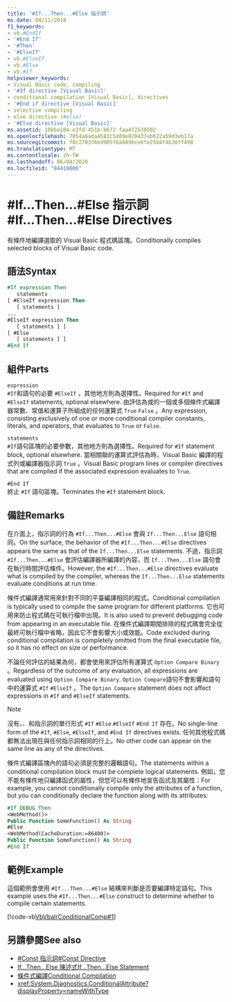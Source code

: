 ```yaml
---
title: '#If...Then...#Else 指示詞'
ms.date: 04/11/2018
f1_keywords:
- vb.#EndIf
- '#End If'
- '#Then'
- '#ElseIf'
- vb.#ElseIf
- vb.#Else
- vb.#If
helpviewer_keywords:
- Visual Basic code, compiling
- '#If directive [Visual Basic]'
- conditional compilation [Visual Basic], directives
- '#End if directive [Visual Basic]'
- selective compiling
- else directive (#else)
- '#Else directive [Visual Basic]'
ms.assetid: 10bba104-e3fd-451b-b672-faa472530502
ms.openlocfilehash: 7054a6ada4583c5d89e020437eb622a59d3eb17a
ms.sourcegitcommit: f8c270376ed905f6a8896ce0fe25b4f4b38ff498
ms.translationtype: MT
ms.contentlocale: zh-TW
ms.lasthandoff: 06/04/2020
ms.locfileid: "84410006"
---
```

# <a name="ifthenelse-directives"></a><span data-ttu-id="b9980-102">#If...Then...#Else 指示詞</span><span class="sxs-lookup"><span data-stu-id="b9980-102">#If...Then...#Else Directives</span></span>

<span data-ttu-id="b9980-103">有條件地編譯選取的 Visual Basic 程式碼區塊。</span><span class="sxs-lookup"><span data-stu-id="b9980-103">Conditionally compiles selected blocks of Visual Basic code.</span></span>

## <a name="syntax"></a><span data-ttu-id="b9980-104">語法</span><span class="sxs-lookup"><span data-stu-id="b9980-104">Syntax</span></span>

```vb
#If expression Then
   statements
[ #ElseIf expression Then
   [ statements ]
...
#ElseIf expression Then
   [ statements ] ]
[ #Else
   [ statements ] ]
#End If
```

## <a name="parts"></a><span data-ttu-id="b9980-105">組件</span><span class="sxs-lookup"><span data-stu-id="b9980-105">Parts</span></span>

`expression`  
<span data-ttu-id="b9980-106">`#If`和語句的必要 `#ElseIf` ，其他地方則為選擇性。</span><span class="sxs-lookup"><span data-stu-id="b9980-106">Required for `#If` and `#ElseIf` statements, optional elsewhere.</span></span> <span data-ttu-id="b9980-107">由評估為或的一個或多個條件式編譯器常數、常值和運算子所組成的任何運算式 `True` `False` 。</span><span class="sxs-lookup"><span data-stu-id="b9980-107">Any expression, consisting exclusively of one or more conditional compiler constants, literals, and operators, that evaluates to `True` or `False`.</span></span>

`statements`  
<span data-ttu-id="b9980-108">`#If`語句區塊的必要參數，其他地方則為選擇性。</span><span class="sxs-lookup"><span data-stu-id="b9980-108">Required for `#If` statement block, optional elsewhere.</span></span> <span data-ttu-id="b9980-109">當相關聯的運算式評估為時，Visual Basic 編譯的程式列或編譯器指示詞 `True` 。</span><span class="sxs-lookup"><span data-stu-id="b9980-109">Visual Basic program lines or compiler directives that are compiled if the associated expression evaluates to `True`.</span></span>

`#End If`  
<span data-ttu-id="b9980-110">終止 `#If` 語句區塊。</span><span class="sxs-lookup"><span data-stu-id="b9980-110">Terminates the `#If` statement block.</span></span>

## <a name="remarks"></a><span data-ttu-id="b9980-111">備註</span><span class="sxs-lookup"><span data-stu-id="b9980-111">Remarks</span></span>

<span data-ttu-id="b9980-112">在介面上，指示詞的行為 `#If...Then...#Else` 會與 `If...Then...Else` 語句相同。</span><span class="sxs-lookup"><span data-stu-id="b9980-112">On the surface, the behavior of the `#If...Then...#Else` directives appears the same as that of the `If...Then...Else` statements.</span></span> <span data-ttu-id="b9980-113">不過，指示詞 `#If...Then...#Else` 會評估編譯器所編譯的內容，而 `If...Then...Else` 語句會在執行時間評估條件。</span><span class="sxs-lookup"><span data-stu-id="b9980-113">However, the `#If...Then...#Else` directives evaluate what is compiled by the compiler, whereas the `If...Then...Else` statements evaluate conditions at run time.</span></span>

<span data-ttu-id="b9980-114">條件式編譯通常用來針對不同的平臺編譯相同的程式。</span><span class="sxs-lookup"><span data-stu-id="b9980-114">Conditional compilation is typically used to compile the same program for different platforms.</span></span> <span data-ttu-id="b9980-115">它也可用來防止程式碼在可執行檔中出現。</span><span class="sxs-lookup"><span data-stu-id="b9980-115">It is also used to prevent debugging code from appearing in an executable file.</span></span> <span data-ttu-id="b9980-116">在條件式編譯期間排除的程式碼會完全從最終可執行檔中省略，因此它不會影響大小或效能。</span><span class="sxs-lookup"><span data-stu-id="b9980-116">Code excluded during conditional compilation is completely omitted from the final executable file, so it has no effect on size or performance.</span></span>

<span data-ttu-id="b9980-117">不論任何評估的結果為何，都會使用來評估所有運算式 `Option Compare Binary` 。</span><span class="sxs-lookup"><span data-stu-id="b9980-117">Regardless of the outcome of any evaluation, all expressions are evaluated using `Option Compare Binary`.</span></span> <span data-ttu-id="b9980-118">`Option Compare`語句不會影響和語句中的運算式 `#If` `#ElseIf` 。</span><span class="sxs-lookup"><span data-stu-id="b9980-118">The `Option Compare` statement does not affect expressions in `#If` and `#ElseIf` statements.</span></span>

> [!NOTE]
> <span data-ttu-id="b9980-119">沒有、、和指示詞的單行形式 `#If` `#Else` `#ElseIf` `#End If` 存在。</span><span class="sxs-lookup"><span data-stu-id="b9980-119">No single-line form of the `#If`, `#Else`, `#ElseIf`, and `#End If` directives exists.</span></span> <span data-ttu-id="b9980-120">任何其他程式碼都無法出現在與任何指示詞相同的行上。</span><span class="sxs-lookup"><span data-stu-id="b9980-120">No other code can appear on the same line as any of the directives.</span></span>

<span data-ttu-id="b9980-121">條件式編譯區塊內的語句必須是完整的邏輯語句。</span><span class="sxs-lookup"><span data-stu-id="b9980-121">The statements within a conditional compilation block must be complete logical statements.</span></span> <span data-ttu-id="b9980-122">例如，您不能有條件地只編譯函式的屬性，但您可以有條件地宣告函式及其屬性：</span><span class="sxs-lookup"><span data-stu-id="b9980-122">For example, you cannot conditionally compile only the attributes of a function, but you can conditionally declare the function along with its attributes:</span></span>

```vb
#If DEBUG Then
<WebMethod()>
Public Function SomeFunction() As String
#Else
<WebMethod(CacheDuration:=86400)>
Public Function SomeFunction() As String
#End If
```

## <a name="example"></a><span data-ttu-id="b9980-123">範例</span><span class="sxs-lookup"><span data-stu-id="b9980-123">Example</span></span>

<span data-ttu-id="b9980-124">這個範例會使用 `#If...Then...#Else` 結構來判斷是否要編譯特定語句。</span><span class="sxs-lookup"><span data-stu-id="b9980-124">This example uses the `#If...Then...#Else` construct to determine whether to compile certain statements.</span></span>

[!code-vb[VbVbalrConditionalComp#1](~/samples/snippets/visualbasic/VS_Snippets_VBCSharp/VbVbalrConditionalComp/VB/Class1.vb#1)]

## <a name="see-also"></a><span data-ttu-id="b9980-125">另請參閱</span><span class="sxs-lookup"><span data-stu-id="b9980-125">See also</span></span>

- [<span data-ttu-id="b9980-126">#Const 指示詞</span><span class="sxs-lookup"><span data-stu-id="b9980-126">#Const Directive</span></span>](const-directive.md)
- [<span data-ttu-id="b9980-127">If...Then...Else 陳述式</span><span class="sxs-lookup"><span data-stu-id="b9980-127">If...Then...Else Statement</span></span>](../statements/if-then-else-statement.md)
- [<span data-ttu-id="b9980-128">條件式編譯</span><span class="sxs-lookup"><span data-stu-id="b9980-128">Conditional Compilation</span></span>](../../programming-guide/program-structure/conditional-compilation.md)
- <xref:System.Diagnostics.ConditionalAttribute?displayProperty=nameWithType>
